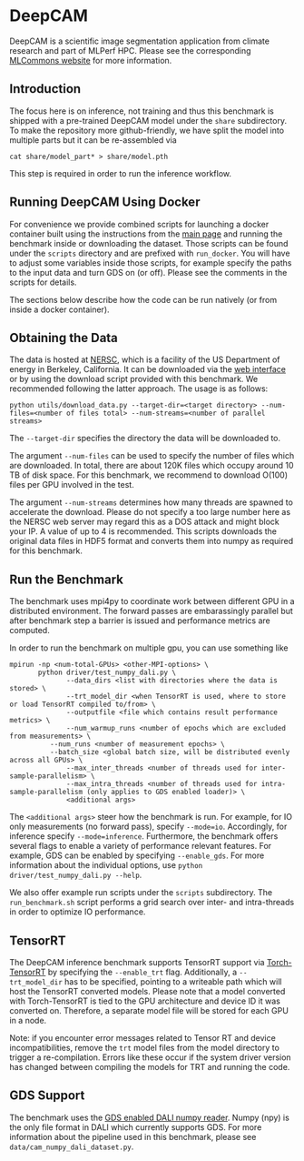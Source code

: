 # DeepCAM
DeepCAM is a scientific image segmentation application from climate research
and part of MLPerf HPC. Please see the corresponding [MLCommons website](https://github.com/mlcommons/hpc/tree/main/deepcam)
for more information.

## Introduction
The focus here is on inference, not training and thus this benchmark is
shipped	with a pre-trained DeepCAM model under the `share` subdirectory.
To make the repository more github-friendly, we have split the model into multiple parts but it can be re-assembled via

```
cat share/model_part* > share/model.pth
```

This step is required in order to run the inference workflow. 

## Running DeepCAM Using Docker
For convenience we provide combined scripts for launching a docker container built using the instructions from the [main page](../../README.md) and running the benchmark inside or downloading the dataset. Those scripts can be found under the `scripts` directory and are prefixed with `run_docker`. You will have to adjust some variables inside those scripts, for example specify the paths to the input data and turn GDS on (or off). Please see the comments in the scripts for details.

The sections below describe how the code can be run natively (or from inside a docker container).

## Obtaining the Data
The data is hosted at [NERSC](https://nerscg.gov), which is a facility of the US Department of energy in Berkeley, California. It can be downloaded via the [web interface](https://portal.nersc.gov/project/dasrepo/deepcam/climate-data/All-Hist/) or by using the download script provided with this benchmark. We recommended following the latter approach. The usage is as follows:

```
python utils/download_data.py --target-dir=<target directory> --num-files=<number of files total> --num-streams=<number of parallel streams>
```
The `--target-dir` specifies the directory the data will be downloaded to. 

The argument `--num-files` can be used to specify the number of files which are downloaded. In total, there are about 120K files which occupy around 10 TB of disk space. For this benchmark, we recommend to download O(100) files per GPU involved in the test.

The argument `--num-streams` determines how many threads are spawned to accelerate the download. Please do not specify a too large number here as the NERSC web server may regard this as a DOS attack and might block your IP. A value of up to 4 is recommended.
This scripts downloads the original data files in HDF5 format and converts them into numpy as required for this benchmark.


## Run the Benchmark
The benchmark uses mpi4py to coordinate work between different GPU in a distributed environment. The forward passes are embarassingly parallel
but after benchmark step a barrier is issued and performance metrics are computed.

In order to run the benchmark on multiple gpu, you can use something like

```
mpirun -np <num-total-GPUs> <other-MPI-options> \
       python driver/test_numpy_dali.py \
              --data_dirs <list with directories where the data is stored> \
              --trt_model_dir <when TensorRT is used, where to store or load TensorRT compiled to/from> \
              --outputfile <file which contains result performance metrics> \
              --num_warmup_runs <number of epochs which are excluded from measurements> \
	      --num_runs <number of measurement epochs> \
	      --batch_size <global batch size, will be distributed evenly across all GPUs> \
              --max_inter_threads <number of threads used for inter-sample-parallelism> \
              --max_intra_threads <number of threads used for intra-sample-parallelism (only applies to GDS enabled loader)> \
              <additional args>
```

The `<additional args>` steer how the benchmark is run. For example, for IO only measurements (no forward pass), specify `--mode=io`.
Accordingly, for inference specify `--mode=inference`. Furthermore, the benchmark offers several flags to enable a variety of performance
relevant features. For example, GDS can be enabled by specifying `--enable_gds`.
For more information about the individual options, use `python driver/test_numpy_dali.py --help`.

We also offer example run scripts under the `scripts` subdirectory. The `run_benchmark.sh` script performs a grid search over inter- and intra-threads
in order to optimize IO performance.

## TensorRT
The DeepCAM inference benchmark supports TensorRT support via [Torch-TensorRT](https://github.com/NVIDIA/Torch-TensorRT/tree/v1.0.0) by specifying the `--enable_trt` flag. Additionally, a `--trt_model_dir` has to be specified, pointing to a writeable path which will host the TensorRT converted models. Please note that a model converted with Torch-TensorRT is tied to the GPU architecture and device ID it was converted on. Therefore, a separate model file will be stored for each GPU in a node.

Note: if you encounter error messages related to Tensor RT and device incompatibilities, remove the `trt` model files from the model directory to trigger a re-compilation. Errors like these occur if the system driver version has changed between compiling the models for TRT and running the code.

## GDS Support
The benchmark uses the [GDS enabled DALI numpy reader](https://docs.nvidia.com/deeplearning/dali/user-guide/docs/examples/general/data_loading/numpy_reader.html#GPUDirect-Storage-Support). Numpy (npy) is the only file format in DALI which currently supports GDS. For more information about the pipeline used in this benchmark, please see `data/cam_numpy_dali_dataset.py`.
